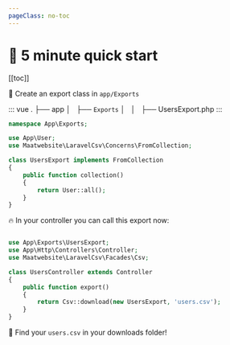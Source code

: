 ```yaml
---
pageClass: no-toc
---
```


# :rocket: 5 minute quick start

[[toc]]

:muscle: Create an export class in `app/Exports`

::: vue
.
├── app
│   ├── `Exports` 
│   │   ├── UsersExport.php
:::

```php
namespace App\Exports;

use App\User;
use Maatwebsite\LaravelCsv\Concerns\FromCollection;

class UsersExport implements FromCollection
{
    public function collection()
    {
        return User::all();
    }
}
```

:fire: In your controller you can call this export now:

```php

use App\Exports\UsersExport;
use App\Http\Controllers\Controller;
use Maatwebsite\LaravelCsv\Facades\Csv;

class UsersController extends Controller 
{
    public function export() 
    {
        return Csv::download(new UsersExport, 'users.csv');
    }
}
```

:page_facing_up: Find your `users.csv` in your downloads folder!